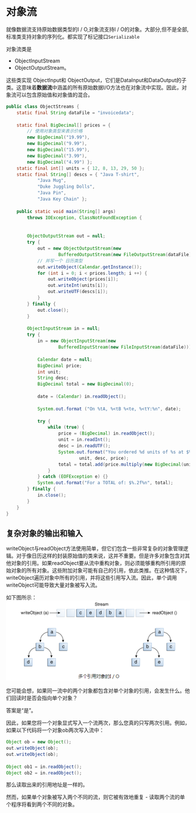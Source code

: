 # 对象流
就像数据流支持原始数据类型的I / O,对象流支持I / O的对象。大部分,但不是全部,标准类支持对象的序列化。都实现了标记接口`Serializable`

对象流类是
* ObjectInputStream
* ObjectOutputStream。

这些类实现 ObjectInput和 ObjectOutput，它们是DataInput和DataOutput的子类。这意味着**数据流**中涵盖的所有原始数据I/O方法也在对象流中实现。因此，对象流可以包含原始值和对象值的混合。
```java
public class ObjectStreams {
    static final String dataFile = "invoicedata";

    static final BigDecimal[] prices = {
        // 使用对象类型来表示价格
        new BigDecimal("19.99"),
        new BigDecimal("9.99"),
        new BigDecimal("15.99"),
        new BigDecimal("3.99"),
        new BigDecimal("4.99") };
    static final int[] units = { 12, 8, 13, 29, 50 };
    static final String[] descs = { "Java T-shirt",
            "Java Mug",
            "Duke Juggling Dolls",
            "Java Pin",
            "Java Key Chain" };

    public static void main(String[] args)
        throws IOException, ClassNotFoundException {


        ObjectOutputStream out = null;
        try {
            out = new ObjectOutputStream(new
                    BufferedOutputStream(new FileOutputStream(dataFile)));
            // 并写一个 日历类型
            out.writeObject(Calendar.getInstance());
            for (int i = 0; i < prices.length; i ++) {
                out.writeObject(prices[i]);
                out.writeInt(units[i]);
                out.writeUTF(descs[i]);
            }
        } finally {
            out.close();
        }

        ObjectInputStream in = null;
        try {
            in = new ObjectInputStream(new
                    BufferedInputStream(new FileInputStream(dataFile)));

            Calendar date = null;
            BigDecimal price;
            int unit;
            String desc;
            BigDecimal total = new BigDecimal(0);

            date = (Calendar) in.readObject();

            System.out.format ("On %tA, %<tB %<te, %<tY:%n", date);

            try {
                while (true) {
                    price = (BigDecimal) in.readObject();
                    unit = in.readInt();
                    desc = in.readUTF();
                    System.out.format("You ordered %d units of %s at $%.2f%n",
                            unit, desc, price);
                    total = total.add(price.multiply(new BigDecimal(unit)));
                }
            } catch (EOFException e) {}
            System.out.format("For a TOTAL of: $%.2f%n", total);
        } finally {
            in.close();
        }
    }
}
```

## 复杂对象的输出和输入
writeObject与readObject方法使用简单，但它们包含一些非常复杂的对象管理逻辑。对于像日历这样的封装原始值的类来说，这并不重要。但是许多对象包含对其他对象的引用。如果readObject要从流中重构对象，则必须能够重构所引用的原始对象的所有对象。这些附加对象可能有自己的引用，依此类推。在这种情况下，writeObject遍历对象中所有的引用，并将这些引用写入流。因此，单个调用writeObject可能导致大量对象被写入流。

如下图所示：
![](./assets/io-trav.png)

您可能会想，如果同一流中的两个对象都包含对单个对象的引用，会发生什么。他们回读时是否会指向单个对象？

答案是“是”。

因此，如果您将一个对象显式写入一个流两次，那么您真的只写两次引用。例如，如果以下代码将一个对象ob两次写入流中：
```java
Object ob = new Object();
out.writeObject(ob);
out.writeObject(ob);

Object ob1 = in.readObject();
Object ob2 = in.readObject();
```
那么读取出来的引用地址是一样的。

然而，如果单个对象被写入两个不同的流，则它被有效地重复 - 读取两个流的单个程序将看到两个不同的对象。
